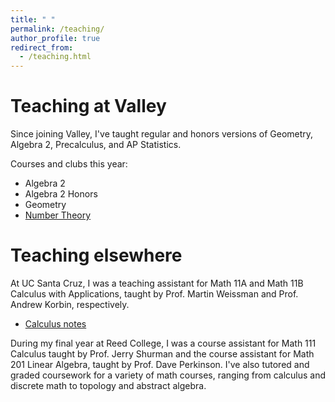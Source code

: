 ```yaml
---
title: " "
permalink: /teaching/
author_profile: true
redirect_from:
  - /teaching.html
---
```



# Teaching at Valley
Since joining Valley, I've taught regular and honors versions of Geometry, Algebra 2, Precalculus, and AP Statistics.

Courses and clubs this year:
* Algebra 2
* Algebra 2 Honors
* Geometry
* [Number Theory](/ent/)


# Teaching elsewhere
At UC Santa Cruz, I was a teaching assistant for Math 11A and Math 11B Calculus with Applications, taught by Prof. Martin Weissman and Prof. Andrew Korbin, respectively. 
  * [Calculus notes](/calc)

During my final year at Reed College, I was a course assistant for Math 111 Calculus taught by Prof. Jerry Shurman and the course assistant for Math 201 Linear Algebra, taught by Prof. Dave Perkinson. 
I've also tutored and graded coursework for a variety of math courses, ranging from calculus and discrete math to topology and abstract algebra.
